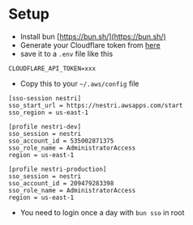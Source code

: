 # Setup

- Install bun [https://bun.sh/](https://bun.sh/)
- Generate your Cloudflare token from [here](https://dash.cloudflare.com/profile/api-tokens?permissionGroupKeys=%5B%7B%22key%22%3A%22account_settings%22%2C%22type%22%3A%22edit%22%7D%2C%7B%22key%22%3A%22dns%22%2C%22type%22%3A%22edit%22%7D%2C%7B%22key%22%3A%22memberships%22%2C%22type%22%3A%22read%22%7D%2C%7B%22key%22%3A%22user_details%22%2C%22type%22%3A%22edit%22%7D%2C%7B%22key%22%3A%22workers_kv_storage%22%2C%22type%22%3A%22edit%22%7D%2C%7B%22key%22%3A%22workers_r2%22%2C%22type%22%3A%22edit%22%7D%2C%7B%22key%22%3A%22workers_routes%22%2C%22type%22%3A%22edit%22%7D%2C%7B%22key%22%3A%22workers_scripts%22%2C%22type%22%3A%22edit%22%7D%2C%7B%22key%22%3A%22workers_tail%22%2C%22type%22%3A%22read%22%7D%5D&name=sst&accountId=*&zoneId=all)
- save it to a `.env` file like this
```
CLOUDFLARE_API_TOKEN=xxx
```
- Copy this to your `~/.aws/config` file
```
[sso-session nestri]
sso_start_url = https://nestri.awsapps.com/start
sso_region = us-east-1

[profile nestri-dev]
sso_session = nestri
sso_account_id = 535002871375
sso_role_name = AdministratorAccess
region = us-east-1

[profile nestri-production]
sso_session = nestri
sso_account_id = 209479283398
sso_role_name = AdministratorAccess
region = us-east-1
```
- You need to login once a day with `bun sso` in root